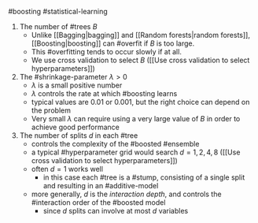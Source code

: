 #boosting #statistical-learning 

1. The number of #trees $B$
   - Unlike [[Bagging|bagging]] and [[Random forests|random forests]], [[Boosting|boosting]] can #overfit if $B$ is too large.
   - This #overfitting tends to occur slowly if at all.
   - We use cross validation to select $B$ ([[Use cross validation to select hyperparameters]])
2. The #shrinkage-parameter $\lambda > 0$ 
   - $\lambda$ is a small positive number
   - $\lambda$ controls the rate at which #boosting learns
   - typical values are 0.01 or 0.001, but the right choice can depend on the problem
   - Very small $\lambda$ can require using a very large value of $B$ in order to achieve good performance
3. The number of splits $d$ in each #tree
   - controls the complexity of the #boosted #ensemble
   - a typical #hyperparameter grid would search $d=1,2,4,8$ ([[Use cross validation to select hyperparameters]])
   - often $d=1$ works well
	   - in this case each #tree is a #stump, consisting of a single split and resulting in an #additive-model
   - more generally, $d$ is the *interaction depth*, and controls the #interaction order of the #boosted model
	   - since $d$ splits can involve at most $d$ variables